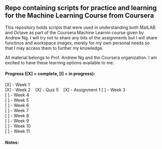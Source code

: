 ## Repo containing scripts for practice and learning for the Machine Learning Course from Coursera

This repository holds scripts that were used in understanding both MatLAB and Octave as part of the Coursera Machine Learnin course given by Andrew Ng. I will try not to share any bits of the assignments but I will share functinos and workspace images, merely for my own personal needs so that I may access them to further my knowledge. 

All material belongs to Prof. Andrew Ng and the Coursera organization. I am excited to have these learning options available to me.

#### Progress ([X] = complete, [I] = in progress):

[X] - Week 1  
[X] - Week 2 
&nbsp;&nbsp;&nbsp;[X] - Quiz 5
&nbsp;&nbsp;&nbsp;[X] - Assignment 1
[ ] - Week 3  
[ ] - Week 4  
[ ] - Week 5  
[ ] - Week 6  
[ ] - Week 7  
[ ] - Week 8  
[ ] - Week 9  
[ ] - Week 10  
[ ] - Week 11  

#### Notes:
